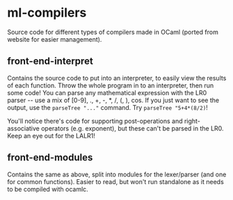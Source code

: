 # ml-compilers
Source code for different types of compilers made in OCaml (ported from website for easier management).


## front-end-interpret
Contains the source code to put into an interpreter, to easily view the results of each function.
Throw the whole program in to an interpreter, then run some code!
You can parse any mathematical expression with the LR0 parser -- use a mix of [0-9], ., +, -, *, /, (, ), cos.
If you just want to see the output, use the `parseTree "..."` command. Try `parseTree "5+4*(8/2)`!

You'll notice there's code for supporting post-operations and right-associative operators (e.g. exponent),
but these can't be parsed in the LR0. Keep an eye out for the LALR1!


## front-end-modules
Contains the same as above, split into modules for the lexer/parser (and one for common functions).
Easier to read, but won't run standalone as it needs to be compiled with ocamlc.

